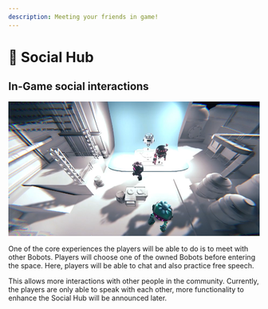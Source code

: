 ```yaml
---
description: Meeting your friends in game!
---
```


# 🏡 Social Hub

## **In-Game social interactions**

![Bobots Social Hub Technical Test](<../.gitbook/assets/image (1).png>)

One of the core experiences the players will be able to do is to meet with other Bobots. Players will choose one of the owned Bobots before entering the space. Here, players will be able to chat and also practice free speech.

This allows more interactions with other people in the community. Currently, the players are only able to speak with each other, more functionality to enhance the Social Hub will be announced later.

